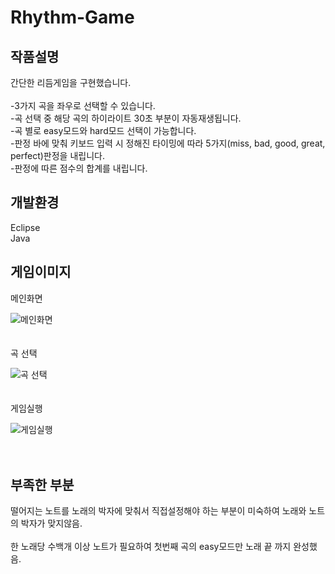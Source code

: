 # Rhythm-Game
## 작품설명
 간단한 리듬게임을 구현했습니다. <br><br>
 -3가지 곡을 좌우로 선택할 수 있습니다. <br>
 -곡 선택 중 해당 곡의 하이라이트 30초 부분이 자동재생됩니다.<br>
 -곡 별로 easy모드와 hard모드 선택이 가능합니다. <br>
 -판정 바에 맞춰 키보드 입력 시 정해진 타이밍에 따라 5가지(miss, bad, good, great, perfect)판정을 내립니다.<br>
 -판정에 따른 점수의 합계를 내립니다.<br>
## 개발환경 
Eclipse<br>
Java
## 게임이미지
메인화면

![메인화면](https://user-images.githubusercontent.com/69416518/89730477-d654c880-da79-11ea-856c-6b835bd9696c.JPG)<br><br><br>
곡 선택

![곡 선택](https://user-images.githubusercontent.com/69416518/89730498-0f8d3880-da7a-11ea-8543-cb643afac44e.JPG)<br><br><br>
게임실행

![게임실행](https://user-images.githubusercontent.com/69416518/89730777-e7530900-da7c-11ea-86b8-6e5e5bcd4e4f.JPG)<br><br><br>

## 부족한 부분 

떨어지는 노트를 노래의 박자에 맞춰서 직접설정해야 하는 부분이 미숙하여 노래와 노트의 박자가 맞지않음.<br><br>
한 노래당 수백개 이상 노트가 필요하여 첫번째 곡의 easy모드만 노래 끝 까지 완성했음.
